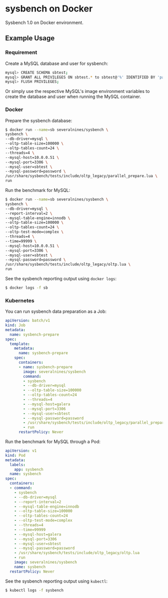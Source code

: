 # sysbench on Docker #

Sysbench 1.0 on Docker environment.

## Example Usage ##

### Requirement ###

Create a MySQL database and user for sysbench:

```bash
mysql> CREATE SCHEMA sbtest;
mysql> GRANT ALL PRIVILEGES ON sbtest.* to sbtest@'%' IDENTIFIED BY 'password';
mysql> FLUSH PRIVILEGES;
```

Or simply use the respective MySQL's image environment variables to create the database and user when running the MySQL container.

### Docker ###

Prepare the sysbench database:

```bash
$ docker run --name=sb severalnines/sysbench \
sysbench \
--db-driver=mysql \
--oltp-table-size=100000 \
--oltp-tables-count=24 \
--threads=4 \
--mysql-host=10.0.0.51 \
--mysql-port=3306 \
--mysql-user=sbtest \
--mysql-password=password \
/usr/share/sysbench/tests/include/oltp_legacy/parallel_prepare.lua \
run
```

Run the benchmark for MySQL:

```bash
$ docker run --name=sb severalnines/sysbench \
sysbench \
--db-driver=mysql \
--report-interval=2 \
--mysql-table-engine=innodb \
--oltp-table-size=100000 \
--oltp-tables-count=24 \
--oltp-test-mode=complex \
--threads=4 \
--time=99999 \
--mysql-host=10.0.0.51 \
--mysql-port=3306 \
--mysql-user=sbtest \
--mysql-password=password \
/usr/share/sysbench/tests/include/oltp_legacy/oltp.lua \
run
```
See the sysbench reporting output using ``docker logs``:

```bash
$ docker logs -f sb
```

### Kubernetes ###

You can run sysbench data preparation as a Job:

```yaml
apiVersion: batch/v1
kind: Job
metadata:
  name: sysbench-prepare
spec:
  template:
    metadata:
      name: sysbench-prepare
    spec:
      containers:
      - name: sysbench-prepare
        image: severalnines/sysbench
        command:
        - sysbench
        - --db-driver=mysql
        - --oltp-table-size=100000
        - --oltp-tables-count=24
        - --threads=4
        - --mysql-host=galera
        - --mysql-port=3306
        - --mysql-user=sbtest
        - --mysql-password=password
        - /usr/share/sysbench/tests/include/oltp_legacy/parallel_prepare.lua
        - run
      restartPolicy: Never
```

Run the benchmark for MySQL through a Pod:

```yaml
apiVersion: v1
kind: Pod
metadata:
  labels:
    app: sysbench
  name: sysbench
spec:
  containers:
  - command:
    - sysbench
    - --db-driver=mysql
    - --report-interval=2
    - --mysql-table-engine=innodb
    - --oltp-table-size=100000
    - --oltp-tables-count=24
    - --oltp-test-mode=complex
    - --threads=4
    - --time=99999
    - --mysql-host=galera
    - --mysql-port=3306
    - --mysql-user=sbtest
    - --mysql-password=password
    - /usr/share/sysbench/tests/include/oltp_legacy/oltp.lua
    - run
    image: severalnines/sysbench
    name: sysbench
  restartPolicy: Never
```

See the sysbench reporting output using ``kubectl``:

```bash
$ kubectl logs -f sysbench
```
